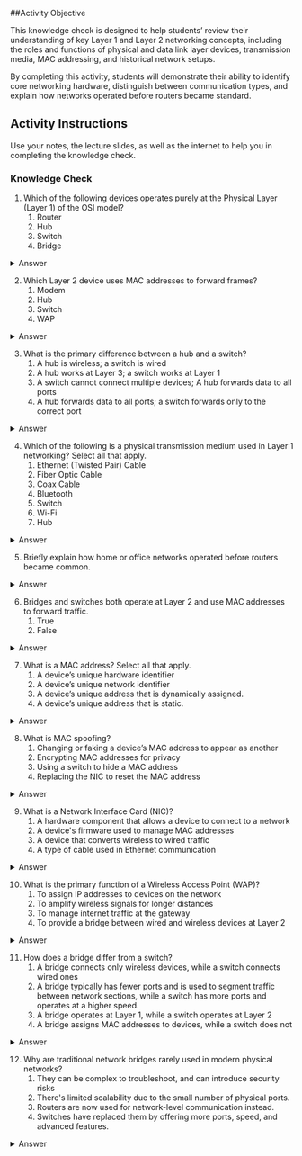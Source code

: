 ##Activity Objective

This knowledge check is designed to help students’ review their understanding of key Layer 1 and Layer 2 networking concepts, including the roles and functions of physical and data link layer devices, transmission media, MAC addressing, and historical network setups. 

By completing this activity, students will demonstrate their ability to identify core networking hardware, distinguish between communication types, and explain how networks operated before routers became standard.



## Activity Instructions

Use your notes, the lecture slides, as well as the internet to help you in completing the knowledge check.

### Knowledge Check
1. Which of the following devices operates purely at the Physical Layer (Layer 1) of the OSI model?
   1. Router
   2. Hub
   3. Switch
   4. Bridge
<details closed>
<summary>Answer</summary>
Hub
</details>

2. Which Layer 2 device uses MAC addresses to forward frames?
   1. Modem
   2. Hub
   3. Switch
   4. WAP
<details closed>
<summary>Answer</summary>
Switch
</details>

3. What is the primary difference between a hub and a switch?
   1. A hub is wireless; a switch is wired
   2. A hub works at Layer 3; a switch works at Layer 1
   3. A switch cannot connect multiple devices; A hub forwards data to all ports
   4. A hub forwards data to all ports; a switch forwards only to the correct port
<details closed>
<summary>Answer</summary>
A hub forwards data to all ports; a switch forwards only to the correct port
</details>

4. Which of the following is a physical transmission medium used in Layer 1 networking? Select all that apply.
   1. Ethernet (Twisted Pair) Cable
   2. Fiber Optic Cable
   3. Coax Cable
   4. Bluetooth
   5. Switch
   6. Wi-Fi
   7. Hub
<details closed>
<summary>Answer</summary>
A physical medium is the actual material or channel through which data physically travels in a network. It’s part of the OSI Layer 1 (Physical Layer) and is responsible for carrying the electrical signals, light pulses, or radio waves that represent data. A hub or switch is a network device, not a medium. 
</details>


5. Briefly explain how home or office networks operated before routers became common.
<details closed>
<summary>Answer</summary>
Before routers, networks used modems and hubs or switches. Each computer may have connected directly to the modem or used manual IP settings, so sharing internet across devices was more difficult.
</details>

6. Bridges and switches both operate at Layer 2 and use MAC addresses to forward traffic.
   1. True
   2. False
<details closed>
<summary>Answer</summary>
True
</details>

7. What is a MAC address? Select all that apply.
   1. A device’s unique hardware identifier
   2. A device’s unique network identifier
   3. A device’s unique address that is dynamically assigned.
   4. A device’s unique address that is static.
<details closed>
<summary>Answer</summary>
A MAC address is a device’s unique hardware identifier that is static.
</details>

8. What is MAC spoofing?
   1. Changing or faking a device’s MAC address to appear as another
   2. Encrypting MAC addresses for privacy
   3. Using a switch to hide a MAC address
   4. Replacing the NIC to reset the MAC address
<details closed>
<summary>Answer</summary>
Changing or faking a device’s MAC address to appear as another
</details>

9. What is a Network Interface Card (NIC)?
   1. A hardware component that allows a device to connect to a network
   2. A device's firmware used to manage MAC addresses
   3. A device that converts wireless to wired traffic
   4. A type of cable used in Ethernet communication
<details closed>
<summary>Answer</summary>
A hardware component that allows a device to connect to a network
</details>

10. What is the primary function of a Wireless Access Point (WAP)?
    1. To assign IP addresses to devices on the network
    2. To amplify wireless signals for longer distances
    3. To manage internet traffic at the gateway
    4. To provide a bridge between wired and wireless devices at Layer 2
<details closed>
<summary>Answer</summary>
To provide a bridge between wired and wireless devices at Layer 2
</details>

11. How does a bridge differ from a switch?
     1. A bridge connects only wireless devices, while a switch connects wired ones
     2. A bridge typically has fewer ports and is used to segment traffic between network sections, while a switch has more ports and operates at a higher speed.
     3. A bridge operates at Layer 1, while a switch operates at Layer 2
     4. A bridge assigns MAC addresses to devices, while a switch does not
<details closed>
<summary>Answer</summary>
Through multiple hubs
</details>

12. Why are traditional network bridges rarely used in modern physical networks?
     1. They can be complex to troubleshoot, and can introduce security risks
     2. There's limited scalability due to the small number of physical ports.
     3. Routers are now used for network-level communication instead.
     4. Switches have replaced them by offering more ports, speed, and advanced features.
<details closed>
<summary>Answer</summary>
Switches have replaced them by offering more ports, speed, and advanced features.
</details>
